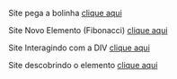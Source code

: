 Site pega a bolinha [clique aqui](https://ulisseshen.github.io/atividade-Andre/pega_a_bolinha/)

Site Novo Elemento (Fibonacci) [clique aqui](https://ulisseshen.github.io/atividade-Andre/novo_elemento/)

Site Interagindo com a DIV  [clique aqui](https://ulisseshen.github.io/atividade-Andre/Interagindo_com_a_DIV/)

Site descobrindo o elemento [clique aqui](https://ulisseshen.github.io/atividade-Andre/descobrindo_o_elemento/)
